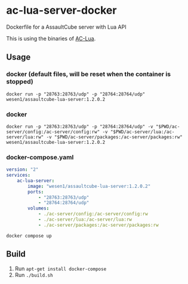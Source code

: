# ac-lua-server-docker
Dockerfile for a AssaultCube server with Lua API 

This is using the binaries of [AC-Lua](https://github.com/wesen1/AC-Lua).

## Usage

### docker (default files, will be reset when the container is stopped)

`docker run -p "28763:28763/udp" -p "28764:28764/udp" wesen1/assaultcube-lua-server:1.2.0.2`

### docker

`docker run -p "28763:28763/udp" -p "28764:28764/udp" -v "$PWD/ac-server/config:/ac-server/config:rw" -v "$PWD/ac-server/lua:/ac-server/lua:rw" -v "$PWD/ac-server/packages:/ac-server/packages:rw" wesen1/assaultcube-lua-server:1.2.0.2`

### docker-compose.yaml

```yaml
version: "2"
services:
    ac-lua-server:
        image: "wesen1/assaultcube-lua-server:1.2.0.2"
        ports:
            - "28763:28763/udp"
            - "28764:28764/udp"
        volumes:
            - ./ac-server/config:/ac-server/config:rw
            - ./ac-server/lua:/ac-server/lua:rw
            - ./ac-server/packages:/ac-server/packages:rw
```

`docker compose up`


## Build

1. Run `apt-get install docker-compose`
2. Run `./build.sh`
